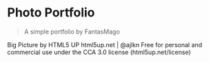 # Photo Portfolio

> A simple portfolio by FantasMago

Big Picture by HTML5 UP
html5up.net | @ajlkn
Free for personal and commercial use under the CCA 3.0 license (html5up.net/license)


